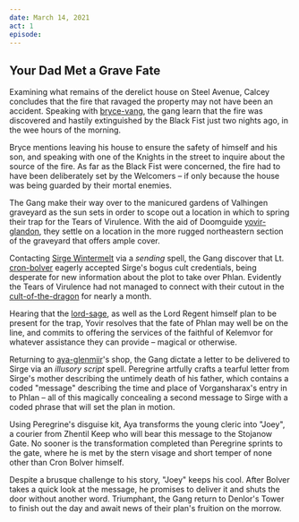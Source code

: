 ```yaml
---
date: March 14, 2021
act: 1
episode: 
---
```

##  Your Dad Met a Grave Fate

Examining what remains of the derelict house on Steel Avenue, Calcey concludes that the fire that ravaged the property may not have been an accident. Speaking with [bryce-vang](../../npcs/bryce-vang.md), the gang learn that the fire was discovered and hastily extinguished by the Black Fist just two nights ago, in the wee hours of the morning.

Bryce mentions leaving his house to ensure the safety of himself and his son, and speaking with one of the Knights in the street to inquire about the source of the fire. As far as the Black Fist were concerned, the fire had to have been deliberately set by the Welcomers – if only because the house was being guarded by their mortal enemies.

The Gang make their way over to the manicured gardens of Valhingen graveyard as the sun sets in order to scope out a location in which to spring their trap for the Tears of Virulence. With the aid of Doomguide [yovir-glandon](../../npcs/yovir-glandon.md), they settle on a location in the more rugged northeastern section of the graveyard that offers ample cover.

Contacting [Sirge Wintermelt](../Characters/Sirge%20Wintermelt/%21index.md) via a *sending* spell, the Gang discover that Lt. [cron-bolver](../../npcs/cron-bolver.md) eagerly accepted Sirge's bogus cult credentials, being desperate for new information about the plot to take over Phlan. Evidently the Tears of Virulence had not managed to connect with their cutout in the [cult-of-the-dragon](../../factions/cult-of-the-dragon.md) for nearly a month.

Hearing that the [lord-sage](../../npcs/lord-sage.md), as well as the Lord Regent himself plan to be present for the trap, Yovir resolves that the fate of Phlan may well be on the line, and commits  to offering the services of the faithful of Kelemvor for whatever assistance they can provide – magical or otherwise.

Returning to [aya-glenmiir](../../npcs/aya-glenmiir.md)'s shop, the Gang dictate a letter to be delivered to Sirge via an *illusory script* spell. Peregrine artfully crafts a tearful letter from Sirge's mother describing the untimely death of his father, which contains a coded "message" describing the time and place of Vorgansharax's entry in to Phlan – all of this magically concealing a second message to Sirge with a coded phrase that will set the plan in motion.

Using Peregrine's disguise kit, Aya transforms the young cleric into "Joey", a courier from Zhentil Keep who will bear this message to the Stojanow Gate. No sooner is the transformation completed than Peregrine sprints to the gate, where he is met by the stern visage and short temper of none other than Cron Bolver himself.

Despite a brusque challenge to his story, "Joey" keeps his cool. After Bolver takes a quick look at the message, he promises to deliver it and shuts the door without another word. Triumphant, the Gang return to Denlor's Tower to finish out the day and await news of their plan's fruition on the morrow.
